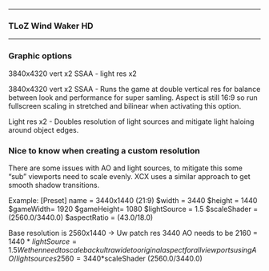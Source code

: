 ------
### TLoZ Wind Waker HD 
------
### Graphic options 
3840x4320 vert x2 SSAA  - light res x2

 3840x4320 vert x2 SSAA   - Runs the game at double vertical res for balance between look and performance for super samling. Aspect is still 16:9 so run fullscreen scaling in stretched and bilinear when activating this option. 

Light res x2 - Doubles resolution of light sources and mitigate light haloing around object edges. 

### Nice to know when creating a custom resolution 

There are some issues with AO and light sources, to mitigate this some “sub” viewports need to scale evenly. XCX uses a similar approach to get smooth shadow transitions. 

Example:
[Preset]
name = 3440x1440 (21:9)
$width = 3440
$height = 1440
$gameWidth= 1920
$gameHeight= 1080
$lightSource = 1.5
$scaleShader = (2560.0/3440.0)
$aspectRatio = (43.0/18.0)

Base resolution is 2560x1440 -> Uw patch res 3440
AO needs to be 2160  = 1440 * $lightSource = 1.5
We then need to scale back ultrawide to original aspect for all viewports using AO / light sources
2560 = 3440 *$scaleShader  (2560.0/3440.0)  
